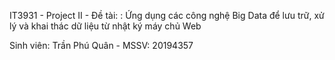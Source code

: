 IT3931 - Project II - Đề tài: : Ứng dụng  các công nghệ Big Data để lưu trữ, xử lý và khai thác dữ liệu từ nhật ký máy chủ Web 

Sinh viên: Trần Phú Quân - MSSV: 20194357
